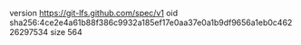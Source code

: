 version https://git-lfs.github.com/spec/v1
oid sha256:4ce2e4a61b88f386c9932a185ef17e0aa37e0a1b9df9656a1eb0c46226297534
size 564
